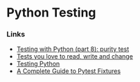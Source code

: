 # Python Testing

### Links

- [Testing with Python (part 8): purity test](https://www.bitecode.dev/p/testing-with-python-part-8-purity)
- [Tests you love to read, write and change](https://jaywhy13.hashnode.dev/tests-you-love-to-read-write-and-change)
- [Testing Python](https://testdriven.io/blog/testing-python/)
- [A Complete Guide to Pytest Fixtures](https://betterstack.com/community/guides/testing/pytest-fixtures-guide/)
